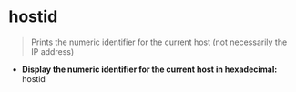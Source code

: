 # hostid
> Prints the numeric identifier for the current host (not necessarily the IP address)
- **Display the numeric identifier for the current host in hexadecimal:**
hostid
